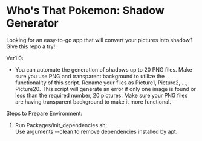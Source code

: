 # Who's That Pokemon: Shadow Generator
Looking for an easy-to-go app that will convert your pictures into shadow? Give this repo a try!

Ver1.0:
- You can automate the generation of shadows up to 20 PNG files. Make sure you use PNG and transparent background to utilize the functionality of this script. Rename your files as Picture1, Picture2, ..., Picture20. This script will generate an error if only one image is found or less than the required number, 20 pictures. Make sure your PNG files are having transparent background to make it more functional.

Steps to Prepare Environment:
1) Run Packages/init_dependencies.sh;	
	Use arguments --clean to remove dependencies installed by apt.
